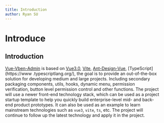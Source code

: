 ```yaml
---
title: Introduction
author: Ryan SU
---
```


# Introduce

## Introduction

[Vue-Vben-Admin](https://github.com/vbenjs/vue-vben-admin) is based on [Vue3.0](https://github.com/vuejs/core), [Vite](https://github.com/vitejs/vite), [Ant-Design-Vue](https://2x.antdv.com/docs/vue/introduce-cn/), [TypeScript](https://www .typescriptlang.org/), the goal is to provide an out-of-the-box solution for developing medium and large projects. Including secondary packaging components, utils, hooks, dynamic menu, permission verification, button level permission control and other functions. The project will use a newer front-end technology stack, which can be used as a project startup template to help you quickly build enterprise-level mid- and back-end product prototypes. It can also be used as an example to learn mainstream technologies such as `vue3`, `vite`, `ts`, etc. The project will continue to follow up the latest technology and apply it in the project.
